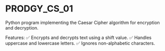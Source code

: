 # PRODGY_CS_01
Python program implementing the Caesar Cipher algorithm for encryption and decryption.


Features:
✅ Encrypts and decrypts text using a shift value.
✅ Handles uppercase and lowercase letters.
✅ Ignores non-alphabetic characters.
